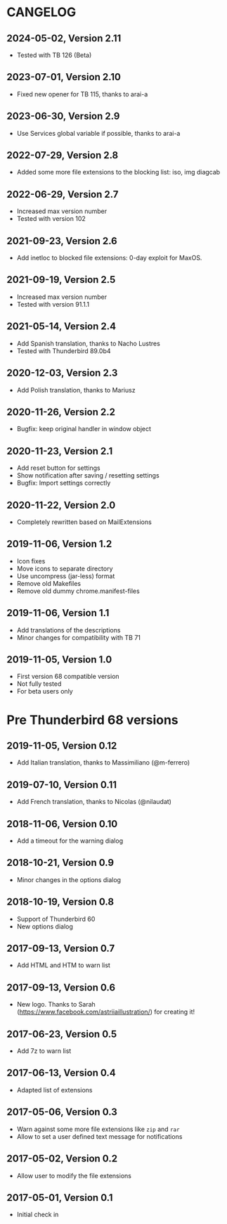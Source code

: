 CANGELOG
=========

2024-05-02, Version 2.11
------------------------

* Tested with TB 126 (Beta)

2023-07-01, Version 2.10
------------------------

* Fixed new opener for TB 115, thanks to arai-a

2023-06-30, Version 2.9
-----------------------

* Use Services global variable if possible, thanks to arai-a

2022-07-29, Version 2.8
-----------------------

* Added some more file extensions to the blocking list: iso, img diagcab

2022-06-29, Version 2.7
-----------------------

* Increased max version number
* Tested with version 102

2021-09-23, Version 2.6
-----------------------

* Add inetloc to blocked file extensions: 0-day exploit for MaxOS.


2021-09-19, Version 2.5
-----------------------

* Increased max version number
* Tested with version 91.1.1

2021-05-14, Version 2.4
-----------------------

* Add Spanish translation, thanks to Nacho Lustres
* Tested with Thunderbird 89.0b4

2020-12-03, Version 2.3
-----------------------

* Add Polish translation, thanks to Mariusz

2020-11-26, Version 2.2
-----------------------

* Bugfix: keep original handler in window object

2020-11-23, Version 2.1
-----------------------

* Add reset button for settings
* Show notification after saving / resetting settings
* Bugfix: Import settings correctly


2020-11-22, Version 2.0
-----------------------

* Completely rewritten based on MailExtensions

2019-11-06, Version 1.2
-----------------------

* Icon fixes
* Move icons to separate directory
* Use uncompress (jar-less) format
* Remove old Makefiles
* Remove old dummy chrome.manifest-files

2019-11-06, Version 1.1
-----------------------

* Add translations of the descriptions
* Minor changes for compatibility with TB 71

2019-11-05, Version 1.0
-----------------------

* First version 68 compatible version
* Not fully tested
* For beta users only


Pre Thunderbird 68 versions
===========================


2019-11-05, Version 0.12
------------------------

* Add Italian translation, thanks to Massimiliano (@m-ferrero)

2019-07-10, Version 0.11
------------------------

* Add French translation, thanks to Nicolas (@nilaudat)

2018-11-06, Version 0.10
------------------------

* Add a timeout for the warning dialog

2018-10-21, Version 0.9
-----------------------

* Minor changes in the options dialog

2018-10-19, Version 0.8
-----------------------

* Support of Thunderbird 60
* New options dialog

2017-09-13, Version 0.7
-----------------------

* Add HTML and HTM to warn list

2017-09-13, Version 0.6
-----------------------

* New logo. Thanks to Sarah (https://www.facebook.com/astriiaillustration/) for
  creating it!

2017-06-23, Version 0.5
-----------------------

* Add 7z to warn list

2017-06-13, Version 0.4
-----------------------

* Adapted list of extensions

2017-05-06, Version 0.3
-----------------------

* Warn against some more file extensions like `zip` and `rar`
* Allow to set a user defined text message for notifications

2017-05-02, Version 0.2
-----------------------

* Allow user to modify the file extensions

2017-05-01, Version 0.1
-----------------------

* Initial check in
